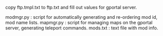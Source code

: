 copy ftp.tmpl.txt to ftp.txt and fill out values for gportal server.

modmgr.py : script for automatically generating and re-ordering mod id, mod name lists.
mapmgr.py : script for managing maps on the gportal server, generating teleport commands.
mods.txt : text file with mod info.
